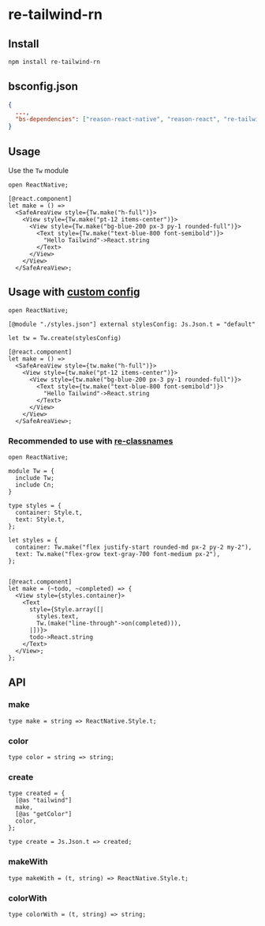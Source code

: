 # re-tailwind-rn

## Install

```bash
npm install re-tailwind-rn
```

## bsconfig.json

```json
{
  ...,
  "bs-dependencies": ["reason-react-native", "reason-react", "re-tailwind-rn"]
}
```

## Usage

Use the `Tw` module

```reasonml
open ReactNative;

[@react.component]
let make = () =>
  <SafeAreaView style={Tw.make("h-full")}>
    <View style={Tw.make("pt-12 items-center")}>
      <View style={Tw.make("bg-blue-200 px-3 py-1 rounded-full")}>
        <Text style={Tw.make("text-blue-800 font-semibold")}>
          "Hello Tailwind"->React.string
        </Text>
      </View>
    </View>
  </SafeAreaView>;
```

## Usage with [custom config](https://github.com/vadimdemedes/tailwind-rn#customization)

```reasonml
open ReactNative;

[@module "./styles.json"] external stylesConfig: Js.Json.t = "default"

let tw = Tw.create(stylesConfig)

[@react.component]
let make = () =>
  <SafeAreaView style={tw.make("h-full")}>
    <View style={tw.make("pt-12 items-center")}>
      <View style={tw.make("bg-blue-200 px-3 py-1 rounded-full")}>
        <Text style={tw.make("text-blue-800 font-semibold")}>
          "Hello Tailwind"->React.string
        </Text>
      </View>
    </View>
  </SafeAreaView>;
```

### Recommended to use with [re-classnames](https://github.com/MinimaHQ/re-classnames)

```reasonml
open ReactNative;

module Tw = {
  include Tw;
  include Cn;
}

type styles = {
  container: Style.t,
  text: Style.t,
};

let styles = {
  container: Tw.make("flex justify-start rounded-md px-2 py-2 my-2"),
  text: Tw.make("flex-grow text-gray-700 font-medium px-2"),
};


[@react.component]
let make = (~todo, ~completed) => {
  <View style={styles.container}>
    <Text
      style={Style.array([|
        styles.text,
        Tw.(make("line-through"->on(completed))),
      |])}>
      todo->React.string
    </Text>
  </View>;
};
```

## API

### make

```reasonml
type make = string => ReactNative.Style.t;
```

### color

```reasonml
type color = string => string;
```

### create

```reasonml
type created = {
  [@as "tailwind"]
  make,
  [@as "getColor"]
  color,
};

type create = Js.Json.t => created;
```

### makeWith

```reasonml
type makeWith = (t, string) => ReactNative.Style.t;
```

### colorWith

```reasonml
type colorWith = (t, string) => string;
```
